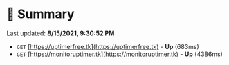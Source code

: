 # 📖 Summary
Last updated: **8/15/2021, 9:30:52 PM**

- `GET` [https://uptimerfree.tk](https://uptimerfree.tk) - **Up** (683ms)
- `GET` [https://monitoruptimer.tk](https://monitoruptimer.tk) - **Up** (4386ms)

